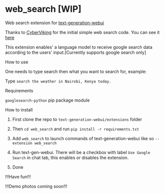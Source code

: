 # web_search [WIP]
 Web search extension for [text-generation-webui](https://github.com/oobabooga/text-generation-webui)

 Thanks to [CyberViking](https://github.com/TheCyberViking) for the initial simple web search code. You can see it [here](https://github.com/oobabooga/text-generation-webui/discussions/932)
 
 
 This extension enables' a language model to receive google search data according to the users' input.[Currently supports google search only]


 How to use
 
 One needs to type search then what you want to search for, example:
 
 Type ```search the weather in Nairobi, Kenya today.```

 Requirements

 ```googlesearch-python``` pip package module

 How to install

1. First clone the repo to ```text-generation-webui/extensions``` folder

2. Then ```cd web_search``` and run ```pip install -r requirements.txt```

3. Add ```web_search``` to launch commands of text-generation-webui
   like so ```--extension web_search```

4. Run text-gen-webui. There will be a checkbox with label ```Use Google Search``` in chat tab, this enables or disables the extension.

5. Done

!!!Have fun!!!
   
!!!Demo photos coming soon!!!

